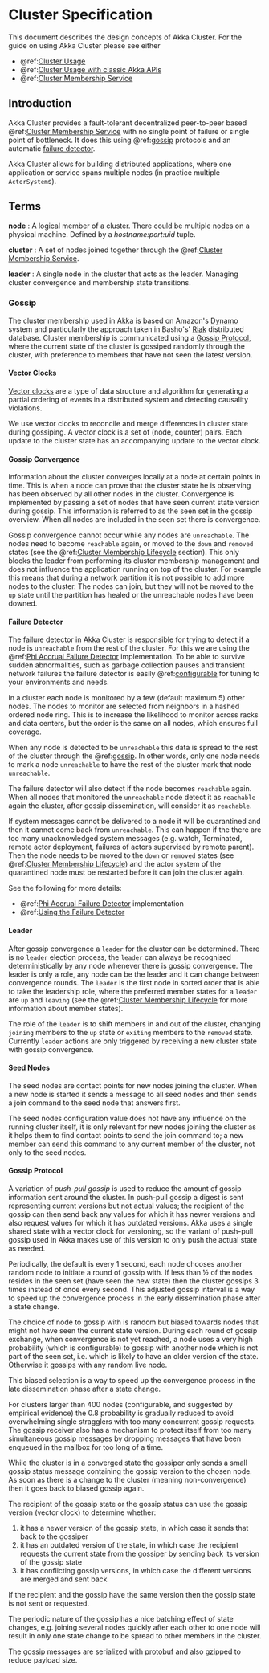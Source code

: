 # Cluster Specification

This document describes the design concepts of Akka Cluster. For the guide on using Akka Cluster please see either

* @ref:[Cluster Usage](../typed/cluster.md)
* @ref:[Cluster Usage with classic Akka APIs](../cluster-usage.md)
* @ref:[Cluster Membership Service](cluster-membership.md)
 
## Introduction

Akka Cluster provides a fault-tolerant decentralized peer-to-peer based
@ref:[Cluster Membership Service](cluster-membership.md#cluster-membership-service) with no single point of failure or 
single point of bottleneck. It does this using @ref:[gossip](#gossip) protocols and an automatic [failure detector](#failure-detector).

Akka Cluster allows for building distributed applications, where one application or service spans multiple nodes
(in practice multiple `ActorSystem`s). 

## Terms

**node**
: A logical member of a cluster. There could be multiple nodes on a physical
machine. Defined by a *hostname:port:uid* tuple.

**cluster**
: A set of nodes joined together through the @ref:[Cluster Membership Service](cluster-membership.md#cluster-membership-service).

**leader**
: A single node in the cluster that acts as the leader. Managing cluster convergence
and membership state transitions.

### Gossip

The cluster membership used in Akka is based on Amazon's [Dynamo](https://www.allthingsdistributed.com/files/amazon-dynamo-sosp2007.pdf) system and
particularly the approach taken in Basho's' [Riak](https://riak.com/technology/architecture/) distributed database.
Cluster membership is communicated using a [Gossip Protocol](https://en.wikipedia.org/wiki/Gossip_protocol), where the current
state of the cluster is gossiped randomly through the cluster, with preference to
members that have not seen the latest version.

#### Vector Clocks

[Vector clocks](https://en.wikipedia.org/wiki/Vector_clock) are a type of data structure and algorithm for generating a partial
ordering of events in a distributed system and detecting causality violations.

We use vector clocks to reconcile and merge differences in cluster state
during gossiping. A vector clock is a set of (node, counter) pairs. Each update
to the cluster state has an accompanying update to the vector clock.

#### Gossip Convergence

Information about the cluster converges locally at a node at certain points in time.
This is when a node can prove that the cluster state he is observing has been observed
by all other nodes in the cluster. Convergence is implemented by passing a set of nodes
that have seen current state version during gossip. This information is referred to as the
seen set in the gossip overview. When all nodes are included in the seen set there is
convergence.

Gossip convergence cannot occur while any nodes are `unreachable`. The nodes need
to become `reachable` again, or moved to the `down` and `removed` states
(see the @ref:[Cluster Membership Lifecycle](cluster-membership.md#membership-lifecycle) section). This only blocks the leader
from performing its cluster membership management and does not influence the application
running on top of the cluster. For example this means that during a network partition
it is not possible to add more nodes to the cluster. The nodes can join, but they
will not be moved to the `up` state until the partition has healed or the unreachable
nodes have been downed.

#### Failure Detector

The failure detector in Akka Cluster is responsible for trying to detect if a node is
`unreachable` from the rest of the cluster. For this we are using the
@ref:[Phi Accrual Failure Detector](failure-detector.md) implementation.
To be able to survive sudden abnormalities, such as garbage collection pauses and
transient network failures the failure detector is easily @ref:[configurable](cluster.md#using-the-failure-detector)
for tuning to your environments and needs.

In a cluster each node is monitored by a few (default maximum 5) other nodes.
The nodes to monitor are selected from neighbors in a hashed ordered node ring.
This is to increase the likelihood to monitor across racks and data centers, but the order
is the same on all nodes, which ensures full coverage.
  
When any node is detected to be `unreachable` this data is spread to
the rest of the cluster through the @ref:[gossip](#gossip). In other words, only one node needs to
mark a node `unreachable` to have the rest of the cluster mark that node `unreachable`.
 
The failure detector will also detect if the node becomes `reachable` again. When
all nodes that monitored the `unreachable` node detect it as `reachable` again
the cluster, after gossip dissemination, will consider it as `reachable`.

<a id="quarantined"></a>
If system messages cannot be delivered to a node it will be quarantined and then it
cannot come back from `unreachable`. This can happen if the there are too many
unacknowledged system messages (e.g. watch, Terminated, remote actor deployment,
failures of actors supervised by remote parent). Then the node needs to be moved
to the `down` or `removed` states (see @ref:[Cluster Membership Lifecycle](cluster-membership.md#membership-lifecycle))
and the actor system of the quarantined node must be restarted before it can join the cluster again.

See the following for more details:
 
* @ref:[Phi Accrual Failure Detector](failure-detector.md) implementation
* @ref:[Using the Failure Detector](cluster.md#using-the-failure-detector)
 
#### Leader

After gossip convergence a `leader` for the cluster can be determined. There is no
`leader` election process, the `leader` can always be recognised deterministically
by any node whenever there is gossip convergence. The leader is only a role, any node
can be the leader and it can change between convergence rounds.
The `leader` is the first node in sorted order that is able to take the leadership role,
where the preferred member states for a `leader` are `up` and `leaving`
(see the @ref:[Cluster Membership Lifecycle](cluster-membership.md#membership-lifecycle) for more  information about member states).

The role of the `leader` is to shift members in and out of the cluster, changing
`joining` members to the `up` state or `exiting` members to the `removed`
state. Currently `leader` actions are only triggered by receiving a new cluster
state with gossip convergence.

#### Seed Nodes

The seed nodes are contact points for new nodes joining the cluster.
When a new node is started it sends a message to all seed nodes and then sends
a join command to the seed node that answers first.

The seed nodes configuration value does not have any influence on the running
cluster itself, it is only relevant for new nodes joining the cluster as it
helps them to find contact points to send the join command to; a new member
can send this command to any current member of the cluster, not only to the seed nodes.

#### Gossip Protocol

A variation of *push-pull gossip* is used to reduce the amount of gossip
information sent around the cluster. In push-pull gossip a digest is sent
representing current versions but not actual values; the recipient of the gossip
can then send back any values for which it has newer versions and also request
values for which it has outdated versions. Akka uses a single shared state with
a vector clock for versioning, so the variant of push-pull gossip used in Akka
makes use of this version to only push the actual state as needed.

Periodically, the default is every 1 second, each node chooses another random
node to initiate a round of gossip with. If less than ½ of the nodes resides in the
seen set (have seen the new state) then the cluster gossips 3 times instead of once
every second. This adjusted gossip interval is a way to speed up the convergence process
in the early dissemination phase after a state change.

The choice of node to gossip with is random but biased towards nodes that might not have seen
the current state version. During each round of gossip exchange, when convergence is not yet reached, a node
uses a very high probability (which is configurable) to gossip with another node which is not part of the seen set, i.e. 
which is likely to have an older version of the state. Otherwise it gossips with any random live node.

This biased selection is a way to speed up the convergence process in the late dissemination
phase after a state change.

For clusters larger than 400 nodes (configurable, and suggested by empirical evidence)
the 0.8 probability is gradually reduced to avoid overwhelming single stragglers with
too many concurrent gossip requests. The gossip receiver also has a mechanism to
protect itself from too many simultaneous gossip messages by dropping messages that
have been enqueued in the mailbox for too long of a time.

While the cluster is in a converged state the gossiper only sends a small gossip status message containing the gossip
version to the chosen node. As soon as there is a change to the cluster (meaning non-convergence)
then it goes back to biased gossip again.

The recipient of the gossip state or the gossip status can use the gossip version
(vector clock) to determine whether:

 1. it has a newer version of the gossip state, in which case it sends that back
to the gossiper
 2. it has an outdated version of the state, in which case the recipient requests
the current state from the gossiper by sending back its version of the gossip state
 3. it has conflicting gossip versions, in which case the different versions are merged
and sent back

If the recipient and the gossip have the same version then the gossip state is
not sent or requested.

The periodic nature of the gossip has a nice batching effect of state changes,
e.g. joining several nodes quickly after each other to one node will result in only
one state change to be spread to other members in the cluster.

The gossip messages are serialized with [protobuf](https://github.com/protocolbuffers/protobuf) and also gzipped to reduce payload
size.
